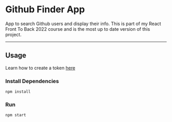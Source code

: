 # Github Finder App

App to search Github users and display their info. This is part of my React Front To Back 2022 course and is the most up to date version of this project.

---

## Usage

Learn how to create a token [here](https://docs.github.com/en/authentication/keeping-your-account-and-data-secure/creating-a-personal-access-token)

### Install Dependencies

```
npm install
```

### Run

```
npm start
```
